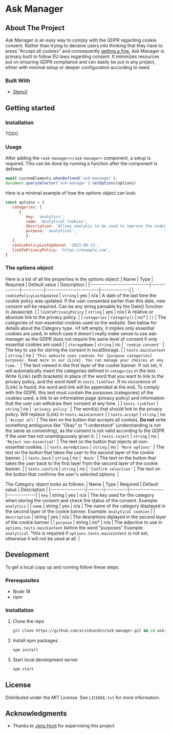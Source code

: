 # Ask Manager

## About The Project

Ask Manager is an easy way to comply with the GDPR regarding cookie consent. Rather than trying to deceive users into thinking that they have to press "Accept all cookies" and consequently [getting a fine](https://web.archive.org/web/20220422103838/https://www.theverge.com/2022/4/21/23035289/google-reject-all-cookie-button-eu-privacy-data-laws), Ask Manager is primary built to follow EU laws regarding consent. It minimizes resources put on ensuring GDPR compliance and can easily be put in any project, either with minimal setup or deeper configuration according to need.


### Built With

* [Stencil](https://stenciljs.com/)

## Getting started

### Installation

TODO

### Usage
After adding the `<ask-manager></ask-manager>` component, a setup is required. This can be done by running a function after the component is defined:
```js
await customElements.whenDefined('ask-mananger');
document.querySelector('ask-manager').setOptions(options)
```
Here is a minimal example of how the options object can look:
```js
const options = {
   categories: [
      {
         key: 'analytics',
         name: 'Analytical Cookies',
         description: 'Allows analytic to be used to improve the usability of the website in the future',
         purpose: 'analytical',
         },
   ],
   cookiePolicyLastUpdated: '2023-09-13',
   linkToPrivacyPolicy: 'https://example.com',
}
```

### The options object
Here is a list of all the properties in the options object:
| Name                        | Type         | Required  | Default value            | Description  |
|-----------------------------|--------------|-----------|--------------------------|--------------|
| `cookiePolicyLastUpdated`   | `string`     | yes       | n/a                      | A date of the last time the cookie policy was updated. If the user consented earlier than this date, new consent will be required. Can be any string parsable by the Date() function in Javascript. |
| `linkToPrivacyPolicy`       | `string`     | yes       | n/a                      | A relative or absolute link to the privacy policy. |
| `categories`                | `Category[]` | no*       | `[]`                     | The categories of non-essential cookies used on the website. See below for details about the Category type. *If left empty, it implies only essential cookies are used, in which case it doesn't really make sense to use ask-manager as the GDPR does not require the same level of consent if only essential cookies are used |
| `storageName`               | `string`     | no        | `'cookie-consent'`       | The key to use for storing the consent in localStorage. |
| `texts.mainContent`         | `string`     | no        | `'This website uses cookies for [purpose categories] purposes. Read more in our {Link}. You can manage your choices at any time.'` | The text viewed in the first layer of the cookie banner. If not set, it will automatically insert the categories defined in `categories` in the text. Write {Link} (with brackets) in place of the word that you want to link to the privacy policy, and the word itself in `texts.linkText`. If no occurence of {Link} is found, the word and link will be appended at the end. To comply with the GDPR, this text must contain the purposes (categories) of the cookies used, a link to an information page (privacy policy) and information that the user can withdraw their consent at any time. |
| `texts.linkText`            | `string`     | no        | `'privacy policy'`       | The word(s) that should link to the privacy policy. Will replace {Link} in `texts.mainContent` |
| `texts.accept`              | `string`     | no        | `'Accept all'`           | The text on the button that accepts all cookies. **Do not** write something ambiguous like "Okay" or "I understand" (understanding is not the same as consenting), as the consent is not valid according to the GDPR if the user has not unambiguously given it. |
| `texts.reject`              | `string`     | no        | `'Reject non-essential'` | The text on the button that rejects all non-essential cookies. |
| `texts.moreOptions`         | `string`     | no        | `'More options'`         | The text on the button that takes the user to the second layer of the cookie banner. |
| `texts.back`                | `string`     | no        | `'Back'`                 | The text on the button that takes the user back to the first layer from the second layer of the cookie banner. |
| `texts.confirm`             | `string`     | no        | `'Confirm selection'`    | The text on the button that confirms the user's selected options. |

The Category object looks as follows:
| Name            | Type   | Required  | Default value   | Description  |
|-----------------|--------|-----------|-----------------|--------------|
| `key`           | string | yes       | n/a             | The key used for the category when storing the consent and check the status of the consent. Example: `analytics` |
| `name`          | string | yes       | n/a             | The name of the category displayed in the second layer of the cookie banner. Example: `Analytical cookies` |
| `description`   | string | yes       | n/a             | The desriptions diplayed in the second layer of the cookie banner |
| `purpose`       | string | no*       | n/a             | The adjective to use in `options.texts.mainContent` before the word "purposes" Example: `analytical`. *this is required if `options.texts.mainContent` is not set, otherwise it will not be used at all. |

## Development

To get a local copy up and running follow these steps.

### Prerequisites

* Node 18
* npm

### Installation

1. Clone the repo
   ```sh
   git clone https://github.com/arvidsandin/ask-manager.git && cd ask-manager
   ```
1. Install npm packages
   ```sh
   npm install
   ```
3. Start local development server
   ```sh
   npm start
   ```


## License

Distributed under the MIT License. See `LICENSE.txt` for more information.


## Acknowledgments

* Thanks to [Jens Hunt](https://github.com/R0tenur) for supervising this project
